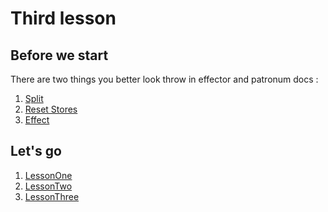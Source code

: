 # Third lesson

## Before we start

There are two things you better look throw in effector and patronum docs :

1) [Split](https://effector.dev/docs/api/effector/split/)
2) [Reset Stores](https://effector.dev/docs/api/effector/store#resettriggersarray)
3) [Effect](https://effector.dev/docs/api/effector/createEffect)

## Let's go

1) [LessonOne](src/LessonOne/README.md)
2) [LessonTwo](src/LessonTwo/README.md)
3) [LessonThree](src/LessonThree/README.md)

